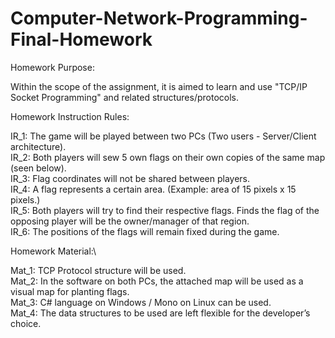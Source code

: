 # Computer-Network-Programming-Final-Homework

Homework Purpose:

Within the scope of the assignment, it is aimed to learn and use "TCP/IP Socket Programming" and related structures/protocols.

Homework Instruction Rules:

IR_1: The game will be played between two PCs (Two users - Server/Client architecture).\
IR_2: Both players will sew 5 own flags on their own copies of the same map (seen below).\
IR_3: Flag coordinates will not be shared between players.\
IR_4: A flag represents a certain area. (Example: area of 15 pixels x 15 pixels.)\
IR_5: Both players will try to find their respective flags. Finds the flag of the opposing player will be the owner/manager of that region.\
IR_6: The positions of the flags will remain fixed during the game.

Homework Material:\

Mat_1: TCP Protocol structure will be used.\
Mat_2: In the software on both PCs, the attached map will be used as a visual map for planting flags.\
Mat_3: C# language on Windows / Mono on Linux can be used.\
Mat_4: The data structures to be used are left flexible for the developer’s choice.
